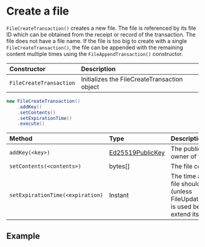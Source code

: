 # Create a file

`FileCreateTransaction()` creates a new file. The file is referenced by its file ID which can be obtained from the receipt or record of the transaction. The file does not have a file name. If the file is too big to create with a single `FileCreateTransaction()`, the file can be appended with the remaining content multiple times using the `FileAppendTransaction()` constructor.

| Constructor | Description |
| :--- | :--- |
| `FileCreateTransaction` | Initializes the FileCreateTransaction object |

```java
new FileCreateTransaction()
    .addKey()
    .setContents()
    .setExpirationTime()
    .execute()

```

| Method | Type | Description |
| :--- | :--- | :--- |
| `addKey(<key>)` | [Ed25519PublicKey](https://github.com/hashgraph/hedera-sdk-java/blob/master/src/main/java/com/hedera/hashgraph/sdk/crypto/ed25519/Ed25519PublicKey.java) | The public key of the owner of the file |
| `setContents(<contents>)` | bytes\[\] | The file contents |
| `setExpirationTime(<expiration)` | Instant | The time at which this file should expire \(unless FileUpdateTransaction is used before then to extend its life\) |

## Example

```java

```

